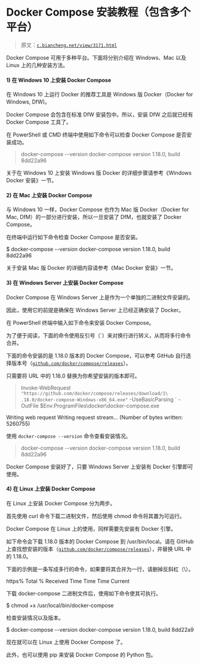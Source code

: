 # Docker Compose 安装教程（包含多个平台）

> 原文：[`c.biancheng.net/view/3171.html`](http://c.biancheng.net/view/3171.html)

Docker Compose 可用于多种平台。下面将分别介绍在 Windows、Mac 以及 Linux 上的几种安装方法。

#### 1) 在 Windows 10 上安装 Docker Compose

在 Windows 10 上运行 Docker 的推荐工具是 Windows 版 Docker（Docker for Windows, DfW)。

Docker Compose 会包含在标准 DfW 安装包中。所以，安装 DfW 之后就已经有 Docker Compose 工具了。

在 PowerShell 或 CMD 终端中使用如下命令可以检查 Docker Compose 是否安装成功。

> docker-compose --version
docker-compose version 1.18.0, build 8dd22a96

关于在 Windows 10 上安装 Windows 版 Docker 的详细步骤请参考《Windows Docker 安装》一节。

#### 2) 在 Mac 上安装 Docker Compose

与 Windows 10 一样，Docker Compose 也作为 Mac 版 Docker（Docker for Mac, DfM）的一部分进行安装，所以一旦安装了 DfM，也就安装了 Docker Compose。

在终端中运行如下命令检查 Docker Compose 是否安装。

$ docker-compose --version
docker-compose version 1.18.0, build 8dd22a96

关于安装 Mac 版 Docker 的详细内容请参考《Mac Docker 安装》一节。

#### 3) 在 Windows Server 上安装 Docker Compose

Docker Compose 在 Windows Server 上是作为一个单独的二进制文件安装的。

因此，使用它的前提是确保在 Windows Server 上已经正确安装了 Docker。

在 PowerShell 终端中输入如下命令来安装 Docker Compose。

为了便于阅读，下面的命令使用反引号（`）来对换行进行转义，从而将多行命令合并。

下面的命令安装的是 1.18.0 版本的 Docker Compose，可以参考 GitHub 自行选择版本号（[`github.com/docker/compose/releases`](https://github.com/docker/compose/releases)）。

只需要将 URL 中的 1.18.0 替换为你希望安装的版本即可。

> Invoke-WebRequest ` "https://github.com/docker/compose/releases/download/1\
.18.0/docker-compose-Windows-x86_64.exe" `
-UseBasicParsing `
-OutFile $Env:ProgramFiles\docker\docker-compose.exe

Writing web request
Writing request stream... (Number of bytes written: 5260755)

使用 `docker-compose --version` 命令查看安装情况。

> docker-compose --version
docker-compose version 1.18.0, build 8dd22a96

Docker Compose 安装好了，只要 Windows Server 上安装有 Docker 引擎即可使用。

#### 4) 在 Linux 上安装 Docker Compose

在 Linux 上安装 Docker Compose 分为两步。

首先使用 curl 命令下载二进制文件，然后使用 chmod 命令将其置为可运行。

Docker Compose 在 Linux 上的使用，同样需要先安装有 Docker 引擎。

如下命令会下载 1.18.0 版本的 Docker Compose 到 /usr/bin/local。请在 GitHub 上查找想安装的版本（[`github.com/docker/compose/releases`](https://github.com/docker/compose/releases)），并替换 URL 中的 1.18.0。

下面的示例是一条写成多行的命令，如果要将其合并为一行，请删掉反斜杠（\）。

https% Total % Received Time Time Time Current

下载 docker-compose 二进制文件后，使用如下命令使其可执行。

$ chmod +x /usr/local/bin/docker-compose

检查安装情况以及版本。

$ docker-compose --version
docker-compose version 1.18.0, build 8dd22a9

现在就可以在 Linux 上使用 Docker Compose 了。

此外，也可以使用 pip 来安装 Docker Compose 的 Python 包。